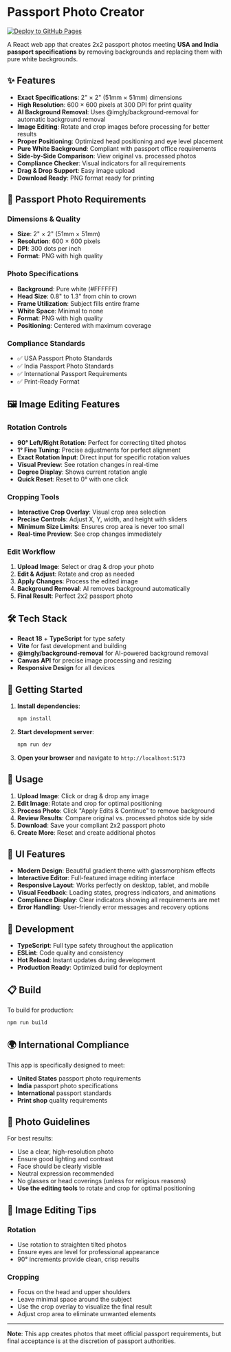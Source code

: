# Passport Photo Creator

[![Deploy to GitHub Pages](https://github.com/navneet-g/removebg/workflows/Deploy%20to%20GitHub%20Pages/badge.svg)](https://github.com/navneet-g/removebg/actions)

A React web app that creates 2x2 passport photos meeting **USA and India passport specifications** by removing backgrounds and replacing them with pure white backgrounds.

## ✨ Features

- **Exact Specifications**: 2" × 2" (51mm × 51mm) dimensions
- **High Resolution**: 600 × 600 pixels at 300 DPI for print quality
- **AI Background Removal**: Uses @imgly/background-removal for automatic background removal
- **Image Editing**: Rotate and crop images before processing for better results
- **Proper Positioning**: Optimized head positioning and eye level placement
- **Pure White Background**: Compliant with passport office requirements
- **Side-by-Side Comparison**: View original vs. processed photos
- **Compliance Checker**: Visual indicators for all requirements
- **Drag & Drop Support**: Easy image upload
- **Download Ready**: PNG format ready for printing

## 🎯 Passport Photo Requirements

### Dimensions & Quality
- **Size**: 2" × 2" (51mm × 51mm)
- **Resolution**: 600 × 600 pixels
- **DPI**: 300 dots per inch
- **Format**: PNG with high quality

### Photo Specifications
- **Background**: Pure white (#FFFFFF)
- **Head Size**: 0.8" to 1.3" from chin to crown
- **Frame Utilization**: Subject fills entire frame
- **White Space**: Minimal to none
- **Format**: PNG with high quality
- **Positioning**: Centered with maximum coverage

### Compliance Standards
- ✅ USA Passport Photo Standards
- ✅ India Passport Photo Standards
- ✅ International Passport Requirements
- ✅ Print-Ready Format

## 🖼️ Image Editing Features

### **Rotation Controls**
- **90° Left/Right Rotation**: Perfect for correcting tilted photos
- **1° Fine Tuning**: Precise adjustments for perfect alignment
- **Exact Rotation Input**: Direct input for specific rotation values
- **Visual Preview**: See rotation changes in real-time
- **Degree Display**: Shows current rotation angle
- **Quick Reset**: Reset to 0° with one click

### **Cropping Tools**
- **Interactive Crop Overlay**: Visual crop area selection
- **Precise Controls**: Adjust X, Y, width, and height with sliders
- **Minimum Size Limits**: Ensures crop area is never too small
- **Real-time Preview**: See crop changes immediately

### **Edit Workflow**
1. **Upload Image**: Select or drag & drop your photo
2. **Edit & Adjust**: Rotate and crop as needed
3. **Apply Changes**: Process the edited image
4. **Background Removal**: AI removes background automatically
5. **Final Result**: Perfect 2x2 passport photo

## 🛠️ Tech Stack

- **React 18** + **TypeScript** for type safety
- **Vite** for fast development and building
- **@imgly/background-removal** for AI-powered background removal
- **Canvas API** for precise image processing and resizing
- **Responsive Design** for all devices

## 🚀 Getting Started

1. **Install dependencies**:
   ```bash
   npm install
   ```

2. **Start development server**:
   ```bash
   npm run dev
   ```

3. **Open your browser** and navigate to `http://localhost:5173`

## 📱 Usage

1. **Upload Image**: Click or drag & drop any image
2. **Edit Image**: Rotate and crop for optimal positioning
3. **Process Photo**: Click "Apply Edits & Continue" to remove background
4. **Review Results**: Compare original vs. processed photos side by side
5. **Download**: Save your compliant 2x2 passport photo
6. **Create More**: Reset and create additional photos

## 🎨 UI Features

- **Modern Design**: Beautiful gradient theme with glassmorphism effects
- **Interactive Editor**: Full-featured image editing interface
- **Responsive Layout**: Works perfectly on desktop, tablet, and mobile
- **Visual Feedback**: Loading states, progress indicators, and animations
- **Compliance Display**: Clear indicators showing all requirements are met
- **Error Handling**: User-friendly error messages and recovery options

## 🔧 Development

- **TypeScript**: Full type safety throughout the application
- **ESLint**: Code quality and consistency
- **Hot Reload**: Instant updates during development
- **Production Ready**: Optimized build for deployment

## 📋 Build

To build for production:
```bash
npm run build
```

## 🌍 International Compliance

This app is specifically designed to meet:
- **United States** passport photo requirements
- **India** passport photo specifications
- **International** passport standards
- **Print shop** quality requirements

## 📸 Photo Guidelines

For best results:
- Use a clear, high-resolution photo
- Ensure good lighting and contrast
- Face should be clearly visible
- Neutral expression recommended
- No glasses or head coverings (unless for religious reasons)
- **Use the editing tools** to rotate and crop for optimal positioning

## 🎯 Image Editing Tips

### **Rotation**
- Use rotation to straighten tilted photos
- Ensure eyes are level for professional appearance
- 90° increments provide clean, crisp results

### **Cropping**
- Focus on the head and upper shoulders
- Leave minimal space around the subject
- Use the crop overlay to visualize the final result
- Adjust crop area to eliminate unwanted elements

---

**Note**: This app creates photos that meet official passport requirements, but final acceptance is at the discretion of passport authorities.